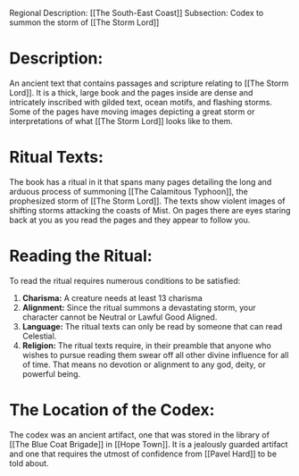 Regional Description: [[The South-East Coast]]
Subsection: Codex to summon the storm of [[The Storm Lord]]
# Description:
An ancient text that contains passages and scripture relating to [[The Storm Lord]]. It is a thick, large book and the pages inside are dense and intricately inscribed with gilded text, ocean motifs, and flashing storms. Some of the pages have moving images depicting a great storm or interpretations of what [[The Storm Lord]] looks like to them. 
# Ritual Texts:
The book has a ritual in it that spans many pages detailing the long and arduous process of summoning [[The Calamitous Typhoon]], the prophesized storm of [[The Storm Lord]]. The texts show violent images of shifting storms attacking the coasts of Mist. On pages there are eyes staring back at you as you read the pages and they appear to follow you. 
# Reading the Ritual:
To read the ritual requires numerous conditions to be satisfied:
1. **Charisma:** A creature needs at least 13 charisma
2. **Alignment:** Since the ritual summons a devastating storm, your character cannot be Neutral or Lawful Good Aligned.
3. **Language:** The ritual texts can only be read by someone that can read Celestial.
4. **Religion:** The ritual texts require, in their preamble that anyone who wishes to pursue reading them swear off all other divine influence for all of time. That means no devotion or alignment to any god, deity, or powerful being. 
# The Location of the Codex:
The codex was an ancient artifact, one that was stored in the library of [[The Blue Coat Brigade]] in [[Hope Town]]. It is a jealously guarded artifact and one that requires the utmost of confidence from [[Pavel Hard]] to be told about.